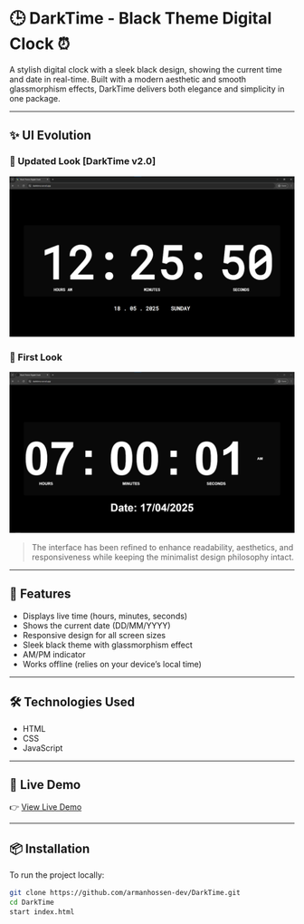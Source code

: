 # 🕒 DarkTime - Black Theme Digital Clock ⏰

A stylish digital clock with a sleek black design, showing the current time and date in real-time. Built with a modern aesthetic and smooth glassmorphism effects, DarkTime delivers both elegance and simplicity in one package.

---

## ✨ UI Evolution

### 🔄 Updated Look [DarkTime v2.0]
![DarkTime Clock - First Look](https://raw.githubusercontent.com/armanhossen-dev/DarkTime/refs/heads/main/Screenshot.png)

### 🧪 First Look
![DarkTime Clock - First Look](https://raw.githubusercontent.com/armanhossen-dev/DarkTime/refs/heads/main/Screenshot1.png)

> The interface has been refined to enhance readability, aesthetics, and responsiveness while keeping the minimalist design philosophy intact.

---

## 🚀 Features

- Displays live time (hours, minutes, seconds)
- Shows the current date (DD/MM/YYYY)
- Responsive design for all screen sizes
- Sleek black theme with glassmorphism effect
- AM/PM indicator
- Works offline (relies on your device’s local time)

---

## 🛠️ Technologies Used

- HTML
- CSS
- JavaScript

---

## 🔗 Live Demo

👉 [View Live Demo](https://darktime.vercel.app/)

---

## 📦 Installation

To run the project locally:

```bash
git clone https://github.com/armanhossen-dev/DarkTime.git
cd DarkTime
start index.html
